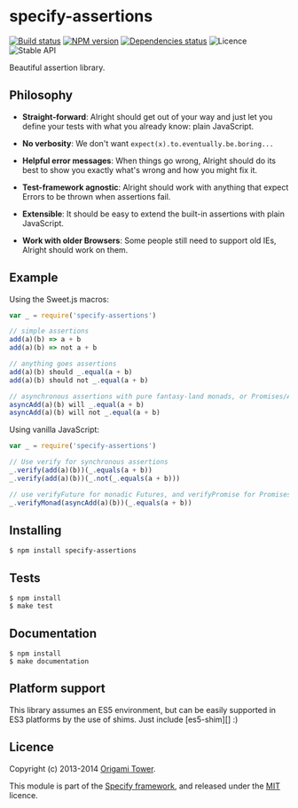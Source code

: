 specify-assertions
==================

[![Build status](https://img.shields.io/travis/origamitower/specify-assertions/master.svg?style=flat)](https://travis-ci.org/origamitower/specify-assertions)
[![NPM version](https://img.shields.io/npm/v/specify-assertions.svg?style=flat)](https://npmjs.org/package/specify-assertions)
[![Dependencies status](https://img.shields.io/david/origamitower/specify-assertions.svg?style=flat)](https://david-dm.org/origamitower/specify-assertions)
![Licence](https://img.shields.io/npm/l/specify-assertions.svg?style=flat&label=licence)
![Stable API](https://img.shields.io/badge/API_stability-stable-green.svg?style=flat)

Beautiful assertion library.


## Philosophy

  - **Straight-forward**: Alright should get out of your way and just let you
    define your tests with what you already know: plain JavaScript.

  - **No verbosity**: We don't want `expect(x).to.eventually.be.boring...`

  - **Helpful error messages**: When things go wrong, Alright should do its
    best to show you exactly what's wrong and how you might fix it.

  - **Test-framework agnostic**: Alright should work with anything that expect
    Errors to be thrown when assertions fail.

  - **Extensible**: It should be easy to extend the built-in assertions with
    plain JavaScript.

  - **Work with older Browsers**: Some people still need to support old IEs,
    Alright should work on them.


## Example

Using the Sweet.js macros:

```js
var _ = require('specify-assertions')

// simple assertions
add(a)(b) => a + b
add(a)(b) => not a + b

// anything goes assertions
add(a)(b) should _.equal(a + b)
add(a)(b) should not _.equal(a + b)

// asynchronous assertions with pure fantasy-land monads, or Promises/A+
asyncAdd(a)(b) will _.equal(a + b)
asyncAdd(a)(b) will not _.equal(a + b)
```

Using vanilla JavaScript:

```js
var _ = require('specify-assertions')

// Use verify for synchronous assertions
_.verify(add(a)(b))(_.equals(a + b))
_.verify(add(a)(b))(_.not(_.equals(a + b)))

// use verifyFuture for monadic Futures, and verifyPromise for Promises/A+
_.verifyMonad(asyncAdd(a)(b))(_.equals(a + b))
```


## Installing

    $ npm install specify-assertions


## Tests

    $ npm install
    $ make test


## Documentation

    $ npm install
    $ make documentation


## Platform support

This library assumes an ES5 environment, but can be easily supported in ES3
platforms by the use of shims. Just include [es5-shim][] :)


## Licence

Copyright (c) 2013-2014 [Origami Tower](http://www.origamitower.com).

This module is part of the [Specify framework][Specify], and released under the
[MIT](http://origami-tower.mit-license.org/) licence.

[Specify]: https://github.com/origamitower/specify
